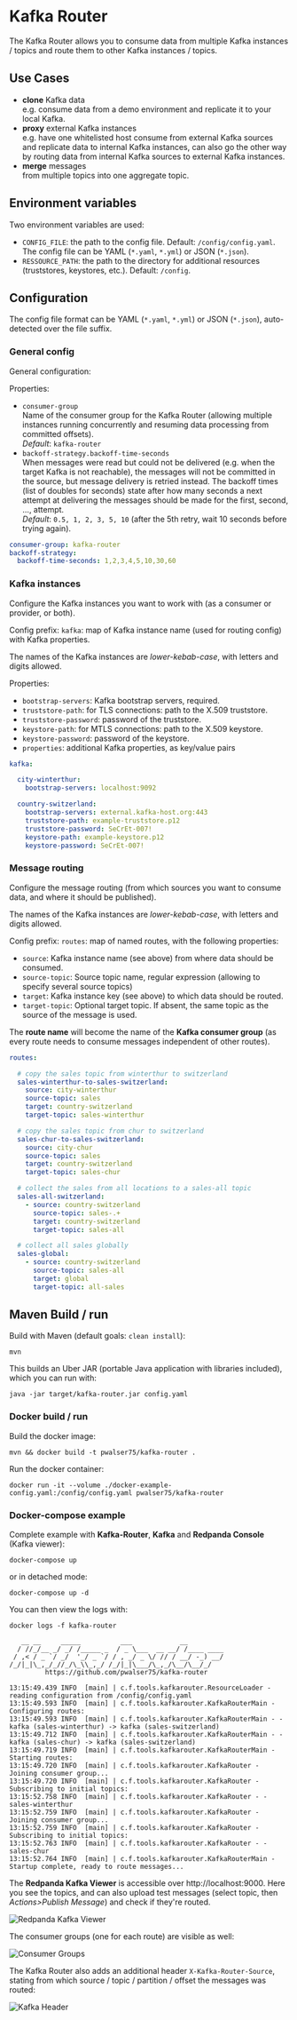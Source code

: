 # Kafka Router

The Kafka Router allows you to consume data from multiple Kafka instances / topics and route them to other Kafka
instances / topics.

## Use Cases

- **clone** Kafka data <br>e.g. consume data from a demo environment and replicate it to your local Kafka.
- **proxy** external Kafka instances <br>e.g. have one whitelisted host consume from external Kafka sources and
  replicate data to internal Kafka instances, can also go the other way by routing data from internal Kafka sources to
  external Kafka instances.
- **merge** messages <br>from multiple topics into one aggregate topic.

## Environment variables

Two environment variables are used:

- `CONFIG_FILE`: the path to the config file. Default: `/config/config.yaml`. The config file can be
  YAML (`*.yaml`, `*.yml`) or JSON (`*.json`).
- `RESSOURCE_PATH`: the path to the directory for additional resources (truststores, keystores, etc.).
  Default: `/config`.

## Configuration

The config file format can be YAML (`*.yaml`, `*.yml`) or JSON (`*.json`), auto-detected over the file suffix.

### General config

General configuration:

Properties:

- `consumer-group` <br>
  Name of the consumer group for the Kafka Router (allowing multiple instances
  running concurrently and resuming data processing from committed offsets). <br>
  _Default_: `kafka-router`
- `backoff-strategy.backoff-time-seconds` <br>
  When messages were read but could not be delivered (e.g. when the target Kafka is not reachable),
  the messages will not be committed in the source, but message delivery is retried instead. The backoff times (list of
  doubles for seconds)
  state after how many seconds a next attempt at delivering the messages should be made for the first, second, ...,
  attempt. <br>
  _Default_: `0.5, 1, 2, 3, 5, 10` (after the 5th retry, wait 10 seconds before trying again).

```yaml
consumer-group: kafka-router
backoff-strategy:
  backoff-time-seconds: 1,2,3,4,5,10,30,60
```

### Kafka instances

Configure the Kafka instances you want to work with (as a consumer or provider, or both).

Config prefix: `kafka`: map of Kafka instance name (used for routing config) with Kafka properties.

The names of the Kafka instances are _lower-kebab-case_, with letters and digits allowed.

Properties:

- `bootstrap-servers`: Kafka bootstrap servers, required.
- `truststore-path`: for TLS connections: path to the X.509 truststore.
- `truststore-password`: password of the truststore.
- `keystore-path`: for MTLS connections: path to the X.509 keystore.
- `keystore-password`: password of the keystore.
- `properties`: additional Kafka properties, as key/value pairs

```yaml
kafka:

  city-winterthur:
    bootstrap-servers: localhost:9092

  country-switzerland:
    bootstrap-servers: external.kafka-host.org:443
    truststore-path: example-truststore.p12
    truststore-password: SeCrEt-007!
    keystore-path: example-keystore.p12
    keystore-password: SeCrEt-007!
```

### Message routing

Configure the message routing (from which sources you want to consume data, and where it should be published).

The names of the Kafka instances are _lower-kebab-case_, with letters and digits allowed.

Config prefix: `routes`: map of named routes, with the following properties:

- `source`: Kafka instance name (see above) from where data should be consumed.
- `source-topic`: Source topic name, regular expression (allowing to specify several source topics)
- `target`: Kafka instance key (see above) to which data should be routed.
- `target-topic`: Optional target topic. If absent, the same topic as the source of the message is used.

The **route name** will become the name of the **Kafka consumer group**
(as every route needs to consume messages independent of other routes).

```yaml
routes:

  # copy the sales topic from winterthur to switzerland
  sales-winterthur-to-sales-switzerland:
    source: city-winterthur
    source-topic: sales
    target: country-switzerland
    target-topic: sales-winterthur

  # copy the sales topic from chur to switzerland
  sales-chur-to-sales-switzerland:
    source: city-chur
    source-topic: sales
    target: country-switzerland
    target-topic: sales-chur

  # collect the sales from all locations to a sales-all topic
  sales-all-switzerland:
    - source: country-switzerland
      source-topic: sales-.+
      target: country-switzerland
      target-topic: sales-all

  # collect all sales globally
  sales-global:
    - source: country-switzerland
      source-topic: sales-all
      target: global
      target-topic: all-sales
```

## Maven Build / run

Build with Maven (default goals: `clean install`):

```shell
mvn
```

This builds an Uber JAR (portable Java application with libraries included), which you can run with:

```shell
java -jar target/kafka-router.jar config.yaml
```

### Docker build / run

Build the docker image:

```shell
mvn && docker build -t pwalser75/kafka-router .
```

Run the docker container:

```shell
docker run -it --volume ./docker-example-config.yaml:/config/config.yaml pwalser75/kafka-router
```

### Docker-compose example

Complete example with **Kafka-Router**, **Kafka** and **Redpanda Console** (Kafka viewer):

```shell
docker-compose up
```

or in detached mode:

```shell
docker-compose up -d
```

You can then view the logs with:

```shell
docker logs -f kafka-router
```

```text
   __ __     _____          ___            __
  / //_/__ _/ _/ /_____ _  / _ \___  __ __/ /____ ____
 / ,< / _ `/ _/  '_/ _ `/ / , _/ _ \/ // / __/ -_) __/
/_/|_|\_,_/_//_/\_\\_,_/ /_/|_|\___/\_,_/\__/\__/_/
         https://github.com/pwalser75/kafka-router

13:15:49.439 INFO  [main] | c.f.tools.kafkarouter.ResourceLoader - reading configuration from /config/config.yaml
13:15:49.593 INFO  [main] | c.f.tools.kafkarouter.KafkaRouterMain - Configuring routes:
13:15:49.593 INFO  [main] | c.f.tools.kafkarouter.KafkaRouterMain - - kafka (sales-winterthur) -> kafka (sales-switzerland)
13:15:49.712 INFO  [main] | c.f.tools.kafkarouter.KafkaRouterMain - - kafka (sales-chur) -> kafka (sales-switzerland)
13:15:49.719 INFO  [main] | c.f.tools.kafkarouter.KafkaRouterMain - Starting routes:
13:15:49.720 INFO  [main] | c.f.tools.kafkarouter.KafkaRouter - Joining consumer group...
13:15:49.720 INFO  [main] | c.f.tools.kafkarouter.KafkaRouter - Subscribing to initial topics: 
13:15:52.758 INFO  [main] | c.f.tools.kafkarouter.KafkaRouter - - sales-winterthur
13:15:52.759 INFO  [main] | c.f.tools.kafkarouter.KafkaRouter - Joining consumer group...
13:15:52.759 INFO  [main] | c.f.tools.kafkarouter.KafkaRouter - Subscribing to initial topics: 
13:15:52.763 INFO  [main] | c.f.tools.kafkarouter.KafkaRouter - - sales-chur
13:15:52.764 INFO  [main] | c.f.tools.kafkarouter.KafkaRouterMain - Startup complete, ready to route messages...
```

The **Redpanda Kafka Viewer** is accessible over http://localhost:9000. Here you see the topics, and can also upload
test messages
(select topic, then _Actions>Publish Message_) and check if they're routed.

![Redpanda Kafka Viewer](images/kafka-viewer.png "Redpanda Kafka Viewer")

The consumer groups (one for each route) are visible as well:

![Consumer Groups](images/consumer-groups.png "Consumer Groups")

The Kafka Router also adds an additional header `X-Kafka-Router-Source`,
stating from which source / topic / partition / offset the messages was routed:

![Kafka Header](images/kafka-header.png "Kafka Header")
